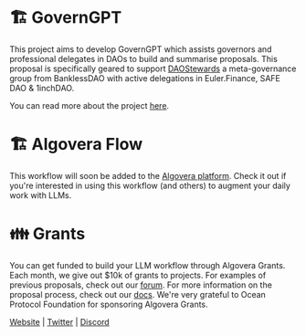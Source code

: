 # 🏗 GovernGPT

This project aims to develop GovernGPT which assists governors and professional delegates in DAOs to build and summarise proposals. This proposal is specifically geared to support [DAOStewards](https://bankless.notion.site/DAOstewards-24f0aba00eb743459f554fca9a8c9847) a meta-governance group from BanklessDAO with active delegations in Euler.Finance, SAFE DAO & 1inchDAO. 

You can read more about the project [here](https://forum.algovera.ai/t/proposal-gpt3-for-dao-governance/307). 

# 🏗 Algovera Flow

This workflow will soon be added to the [Algovera platform](https://app.algovera.ai/workflows). Check it out if you're interested in using this workflow (and others) to augment your daily work with LLMs. 

# 👪 Grants 

You can get funded to build your LLM workflow through Algovera Grants. Each month, we give out $10k of grants to projects. For examples of previous proposals, check out our [forum](https://forum.algovera.ai/). For more information on the proposal process, check out our [docs](https://docs.algovera.ai/blog/). We're very grateful to Ocean Protocol Foundation for sponsoring Algovera Grants. 

[Website](https://www.algovera.ai/) | [Twitter](https://twitter.com/AlgoveraAI)  | [Discord](https://discord.gg/e65RuHSDS5)
